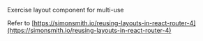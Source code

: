 Exercise layout component for multi-use

Refer to [https://simonsmith.io/reusing-layouts-in-react-router-4](https://simonsmith.io/reusing-layouts-in-react-router-4)
